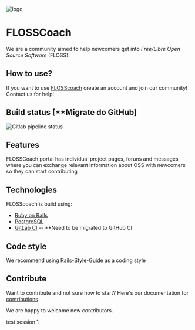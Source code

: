 ![logo](https://github.com/flosscoach/flosscoach/raw/master/app/assets/images/flosscoach-logo.png) 
# FLOSSCoach
We are a community aimed to help newcomers get into
*Free/Libre Open Source Software* (FLOSS). 

## How to use?
If you want to use [FLOSScoach](http://www.flosscoach.com) create an account and join our community! Contact us for help!

## Build status [**Migrate do GitHub]
![Gitlab pipeline status](https://img.shields.io/gitlab/pipeline/flosscoach/flosscoach.svg) 

## Features
FLOSSCoach portal has individual project pages, foruns and messages where you can exchange relevant information about OSS with newcomers so they can start contributing
## Technologies
FLOSScoach is build using:

- [Ruby on Rails](https://github.com/rails/rails)
- [PostgreSQL](https://www.postgresql.org/)
- [GitLab CI](https://about.gitlab.com/product/continuous-integration/) -- **Need to be migrated to GitHub CI

## Code style
We recommend using [Rails-Style-Guide](https://github.com/rubocop-hq/rails-style-guide) as a coding style

## Contribute
Want to contribute and not sure how to start? Here's our documentation for [contributions](https://github.com/flosscoach/flosscoach/blob/master/contribute.md).

We are happy to welcome new contributors. 


test session 1
